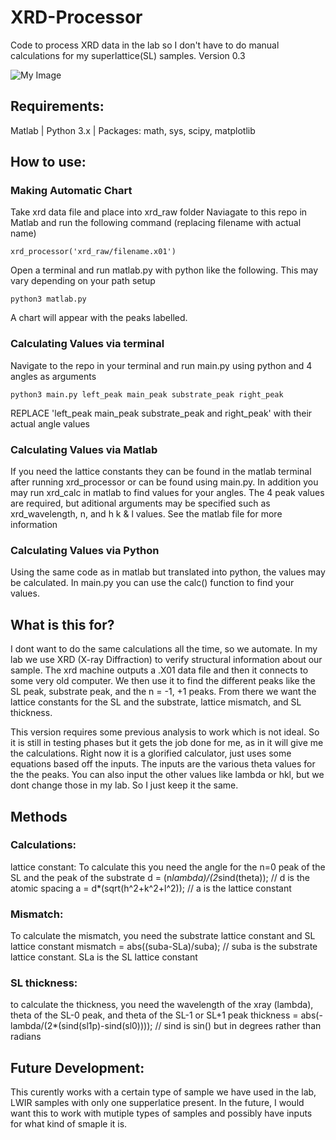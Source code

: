 # XRD-Processor
Code to process XRD data in the lab so I don't have to do manual calculations for my superlattice(SL) samples.
Version 0.3

![My Image](my-image.jpg)

## Requirements:
Matlab | Python 3.x | Packages: math, sys, scipy, matplotlib


## How to use:
### Making Automatic Chart
Take xrd data file and place into xrd_raw folder
Naviagate to this repo in Matlab and run the following command (replacing filename with actual name)
```
xrd_processor('xrd_raw/filename.x01')
```
Open a terminal and run matlab.py with python like the following. This may vary depending on your path setup
```
python3 matlab.py
```
A chart will appear with the peaks labelled.

### Calculating Values via terminal
Navigate to the repo in your terminal and run main.py using python and 4 angles as arguments
```
python3 main.py left_peak main_peak substrate_peak right_peak 
```
REPLACE 'left_peak main_peak substrate_peak and right_peak' with their actual angle values

### Calculating Values via Matlab
If you need the lattice constants they can be found in the matlab terminal after running xrd_processor or can be found using main.py.
In addition you may run xrd_calc in matlab to find values for your angles. The 4 peak values are required, but aditional arguments may be specified such as xrd_wavelength, n, and h k & l values.
See the matlab file for more information

### Calculating Values via Python
Using the same code as in matlab but translated into python, the values may be calculated. In main.py you can use the calc() function to find your values. 




## What is this for?
I dont want to do the same calculations all the time, so we automate. 
In my lab we use XRD (X-ray Diffraction) to verify structural information about our sample. The xrd machine outputs a .X01 data file and then it connects to some very old computer. We then use it to find the different peaks like the SL peak, substrate peak, and the n = -1, +1 peaks. From there we want the lattice constants for the SL and the substrate, lattice mismatch, and SL thickness.

This version requires some previous analysis to work which is not ideal. So it is still in testing phases but it gets the job done for me, 
as in it will give me the calculations. Right now it is a glorified calculator, just uses some equations based off the inputs. 
The inputs are the various theta values for the the peaks. You can also input the other values like lambda or hkl, but we dont change those in my lab. So I just keep it the same. 

## Methods

### Calculations: 
lattice constant:
To calculate this you need the angle for the n=0 peak of the SL and the peak of the substrate
d = (n*lambda)/(2*sind(theta)); // d is the atomic spacing
a = d*(sqrt(h^2+k^2+l^2));      // a is the lattice constant

### Mismatch:
To calculate the mismatch, you need the substrate lattice constant and SL lattice constant
mismatch = abs((suba-SLa)/suba);   // suba is the substrate lattice constant. SLa is the SL lattice constant

### SL thickness:
to calculate the thickness, you need the wavelength of the xray (lambda), theta of the SL-0 peak, and theta of the SL-1 or SL+1 peak
thickness = abs(-lambda/(2*(sind(sl1p)-sind(sl0))));   // sind is sin() but in degrees rather than radians


## Future Development:
This curently works with a certain type of sample we have used in the lab, LWIR samples with only one supperlatice present. In the future, I would want this to work with mutiple types of samples and possibly have inputs for what kind of smaple it is. 










